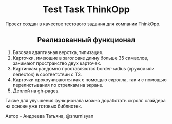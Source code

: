 <h1 align="center">Test Task ThinkOpp</h1>

Проект создан в качестве тестового задания для компании ThinkOpp.

<h2 align="center">Реализованный функционал</h2>

1) Базовая адаптивная верстка, типизация.
2) Карточки, имеющие в заголовке длину больше 35 символов, занимают пространство двух карточек.
3) Картинкам рандомно проставляются border-radius (кружок или лепесток) в соответствии с ТЗ.
4) Карточки прокручиваются как с помощью скролла, так и с помощью перелистывания по стрелкам на экране.
5) Деплой на gh-pages.

Также для улучшения функционала можно доработать скролл слайдера на основе уже готовых библиотек.

Автор - Андреева Татьяна, @snurnisyan
